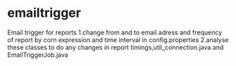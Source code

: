 # emailtrigger
Email trigger for reports
		1.change from and to email adress and frequency of report by corn expression and time interval in config.properties
		2.analyse these classes to do any changes in report timings,util_connection.java and EmailTriggerJob.java
